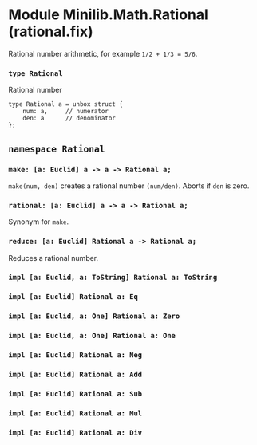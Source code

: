 # Module Minilib.Math.Rational (rational.fix)

Rational number arithmetic, for example `1/2 + 1/3 = 5/6`.

### `type Rational`

Rational number

```
type Rational a = unbox struct {
    num: a,     // numerator
    den: a      // denominator
};
```
## `namespace Rational`

### `make: [a: Euclid] a -> a -> Rational a;`

`make(num, den)` creates a rational number `(num/den)`.
Aborts if `den` is zero.

### `rational: [a: Euclid] a -> a -> Rational a;`

Synonym for `make`.

### `reduce: [a: Euclid] Rational a -> Rational a;`

Reduces a rational number.

### `impl [a: Euclid, a: ToString] Rational a: ToString`

### `impl [a: Euclid] Rational a: Eq`

### `impl [a: Euclid, a: One] Rational a: Zero`

### `impl [a: Euclid, a: One] Rational a: One`

### `impl [a: Euclid] Rational a: Neg`

### `impl [a: Euclid] Rational a: Add`

### `impl [a: Euclid] Rational a: Sub`

### `impl [a: Euclid] Rational a: Mul`

### `impl [a: Euclid] Rational a: Div`

